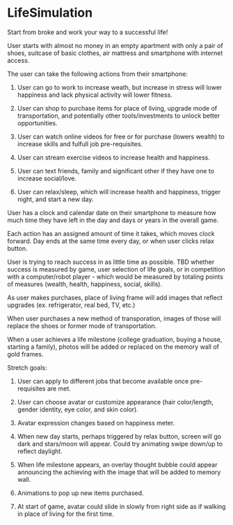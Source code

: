 # LifeSimulation
Start from broke and work your way to a successful life!

User starts with almost no money in an empty apartment with only a pair of shoes, suitcase of basic clothes, air mattress and smartphone with internet access. 

The user can take the following actions from their smartphone:

1. User can go to work to increase weath, but increase in stress will lower happiness and lack physical activity will lower fitness.

2. User can shop to purchase items for place of living, upgrade mode of transportation, and potentially other tools/investments to unlock better opportunities. 

3. User can watch online videos for free or for purchase (lowers wealth) to increase skills and fulfull job pre-requisites.

4. User can stream exercise videos to increase health and happiness.

5. User can text friends, family and significant other if they have one to increase social/love. 

6. User can relax/sleep, which will increase health and happiness, trigger night, and start a new day. 

User has a clock and calendar date on their smartphone to measure how much time they have left in the day and days or years in the overall game. 

Each action has an assigned amount of time it takes, which moves clock forward. Day ends at the same time every day, or when user clicks relax button.

User is trying to reach success in as little time as possible. TBD whether success is measured by game, user selection of life goals, or in competition with a computer/robot player - which would be measured by totaling points of measures (wealth, health, happiness, social, skills).

As user makes purchases, place of living frame will add images that reflect upgrades (ex. refrigerator, real bed, TV, etc.)

When user purchases a new method of transporation, images of those will replace the shoes or former mode of transportation.

When a user achieves a life milestone (college graduation, buying a house, starting a family), photos will be added or replaced on the memory wall of gold frames. 

Stretch goals:

1. User can apply to different jobs that become available once pre-requisites are met. 

2. User can choose avatar or customize appearance (hair color/length, gender identity, eye color, and skin color). 

3. Avatar expression changes based on happiness meter. 

4. When new day starts, perhaps triggered by relax button, screen will go dark and stars/moon will appear. Could try animating swipe down/up to reflect daylight.

5. When life milestone appears, an overlay thought bubble could appear announcing the achieving with the image that will be added to memory wall. 

6. Animations to pop up new items purchased. 

7. At start of game, avatar could slide in slowly from right side as if walking in place of living for the first time.


